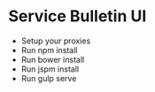 # Service Bulletin UI

- Setup your proxies
- Run npm install
- Run bower install
- Run jspm install
- Run gulp serve
